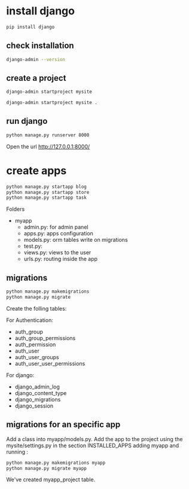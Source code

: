 # install django
```bash
pip install django
```

## check installation
```bash
django-admin --version
```

## create a project
```bash
django-admin startproject mysite
```


```bash
django-admin startproject mysite . 
```

## run django

```bash
python manage.py runserver 8000 
```

Open the url http://127.0.0.1:8000/ 

# create apps

```bash
python manage.py startapp blog
python manage.py startapp store
python manage.py startapp task
```

Folders
 - myapp
    - admin.py: for admin panel
    - apps.py: apps configuration
    - models.py: orm tables  write on migrations
    - test.py: 
    - views.py: views to the user
    - urls.py: routing inside the app

## migrations

```bash
python manage.py makemigrations
python manage.py migrate
```    
Create the folling tables:

For Authentication:
 - auth_group
 - auth_group_permissions
 - auth_permission
 - auth_user
 - auth_user_groups
 - auth_user_user_permissions

For django: 
 - django_admin_log
 - django_content_type
 - django_migrations
 - django_session

 ## migrations for an specific app
Add a class into myapp/models.py.
Add the app to the project using the mysite/settings.py in the section INSTALLED_APPS adding myapp and running :

```bash
python manage.py makemigrations myapp
python manage.py migrate myapp
```    
We've created myapp_project table. 
